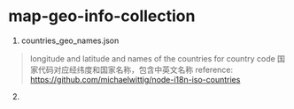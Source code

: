 # map-geo-info-collection
1. countries_geo_names.json

  > longitude and latitude and names of the countries for country code
  > 国家代码对应经纬度和国家名称，包含中英文名称
  >reference: https://github.com/michaelwittig/node-i18n-iso-countries

2. 
